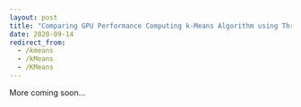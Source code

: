 ```yaml
---
layout: post
title: "Comparing GPU Performance Computing k-Means Algorithm using Thrust, CUDA, and CUDA with Shared Memory"
date: 2020-09-14
redirect_from:
  - /kmeans
  - /kMeans
  - /KMeans
---
```

More coming soon...
